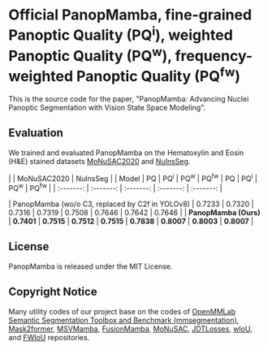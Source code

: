 # Official PanopMamba, fine-grained Panoptic Quality (PQ<sup>i</sup>), weighted Panoptic Quality (PQ<sup>w</sup>), frequency-weighted Panoptic Quality (PQ<sup>fw</sup>)
This is the source code for the paper, "PanopMamba: Advancing Nuclei Panoptic Segmentation with Vision State Space Modeling".

## Evaluation
We trained and evaluated PanopMamba on the Hematoxylin and Eosin (H\&E) stained datasets [MoNuSAC2020](https://monusac-2020.grand-challenge.org) and [NuInsSeg](https://doi.org/10.5281/zenodo.10518968).


|       | MoNuSAC2020                                            | NuInsSeg                                               |
| Model | PQ | PQ<sup>i</sup> | PQ<sup>w</sup> | PQ<sup>fw</sup> | PQ | PQ<sup>i</sup> | PQ<sup>w</sup> | PQ<sup>fw</sup> |
| :-------: | :-------: | :-------: | :-------: | :-------: |
<!--
| [OMG-Seg](https://github.com/lxtGH/OMG-Seg) | 0. | 0. | 0. | 0. | 0. | 0. | 0. | 0. |
| [CellViT](https://github.com/TIO-IKIM/CellViT) | 0. | 0. | 0. | 0. | 0. | 0. | 0. | 0. |
-->
| PanopMamba (wo/o C3, replaced by C2f in YOLOv8) | 0.7233 | 0.7320 | 0.7316 | 0.7319 | 0.7508 | 0.7646 | 0.7642 | 0.7646 |
| **PanopMamba (Ours)** | **0.7401** | **0.7515** | **0.7512** | **0.7515** | **0.7838** | **0.8007** | **0.8003** | **0.8007** |

## License
PanopMamba is released under the MIT License.

## Copyright Notice
Many utility codes of our project base on the codes of [OpenMMLab Semantic Segmentation Toolbox and Benchmark (mmsegmentation)](https://github.com/open-mmlab/mmsegmentation), [Mask2former](https://github.com/facebookresearch/Mask2Former), [MSVMamba](https://github.com/YuHengsss/MSVMamba), [FusionMamba](https://github.com/millieXie/FusionMamba), [MoNuSAC](https://github.com/ruchikaverma-iitg/MoNuSAC/blob/master/PQ_metric.ipynb), [JDTLosses](https://github.com/zifuwanggg/JDTLosses/blob/master/metrics/accuracy_metric.py), [wIoU](https://github.com/engzenia/wIoU), and [FWIoU](https://github.com/15071230989/NFANet/blob/master/FWIoU.py) repositories.
